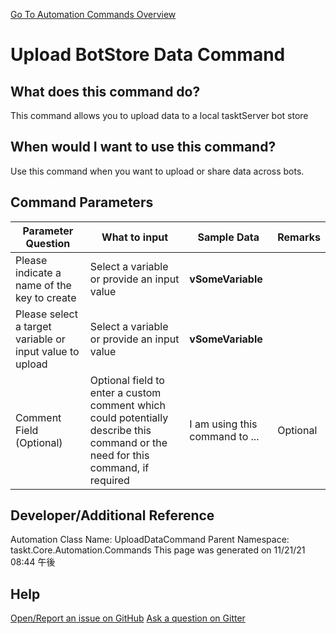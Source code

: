 <!--TITLE: Upload BotStore Data Command -->
<!-- SUBTITLE: a command in the Engine Commands group. -->
[Go To Automation Commands Overview](/automation-commands.md)


# Upload BotStore Data Command


## What does this command do?
This command allows you to upload data to a local tasktServer bot store


## When would I want to use this command?
Use this command when you want to upload or share data across bots.


## Command Parameters
| Parameter Question   	| What to input  	|  Sample Data 	| Remarks  	|
| ---                    | ---               | ---           | ---       |
|Please indicate a name of the key to create|Select a variable or provide an input value|**vSomeVariable**||
|Please select a target variable or input value to upload|Select a variable or provide an input value|**vSomeVariable**||
|Comment Field (Optional)|Optional field to enter a custom comment which could potentially describe this command or the need for this command, if required|I am using this command to ...|Optional|








## Developer/Additional Reference
Automation Class Name: UploadDataCommand
Parent Namespace: taskt.Core.Automation.Commands
This page was generated on 11/21/21 08:44 午後


## Help
[Open/Report an issue on GitHub](https://github.com/saucepleez/taskt/issues/new)
[Ask a question on Gitter](https://gitter.im/taskt-rpa/Lobby)
